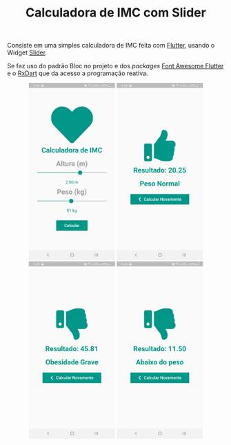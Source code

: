 </p>
<h1 align = "center">Calculadora de IMC com Slider</h1>
<br>

Consiste em uma simples calculadora de IMC feita com [Flutter](https://flutter.dev/), usando o Widget [Slider](https://api.flutter.dev/flutter/material/Slider-class.html).

Se faz uso do padrão Bloc no projeto e dos *packages* [Font Awesome Flutter](https://pub.dev/packages/font_awesome_flutter) e o [RxDart](https://pub.dev/packages/rxdart) que da acesso a programação reativa.

<div>
   <p align = "center">
        <img src = 'md/tela_home.jpg' width = '200' heigth = '400'/>
        <img src = 'md/normal.jpg' width = '200' heigth = '400'/>
        <img src = 'md/obeso.jpg' width = '200' heigth = '400'/>
        <img src = 'md/magro.jpg' width = '200' heigth = '400'/>
    </p>
</div>
